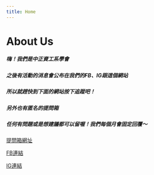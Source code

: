 ```yaml
---
title: Home
---
```


# About Us
##### 嗨！我們是中正資工系學會
##### 之後有活動的消息會公布在我們的FB、IG跟這個網站
##### 所以就趕快到下面的網站按下追蹤吧！
##### 另外也有匿名的提問箱
##### 任何有問題或是想建議都可以留喔！我們每個月會固定回覆～


[提問箱網址](https://reurl.cc/W3YkRy)


[FB連結](https://www.facebook.com/CCUCSIE)


[IG連結](https://www.instagram.com/ccucsie/)
